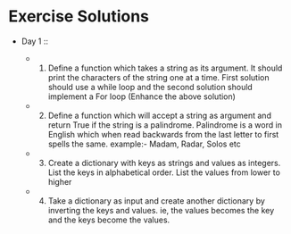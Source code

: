 # Exercise Solutions
* Day 1
::

    * 1. Define a function which takes a string as its argument.
         It should print the characters of the string one at a time.
         First solution should use a while loop and the second solution should implement a For loop
         (Enhance the above solution)
    * 2. Define a function which will accept a string as argument and return True
         if the string is a palindrome. Palindrome is a word in English which when read backwards from the last letter
         to first spells the   same. example:- Madam, Radar, Solos etc
    * 3. Create a dictionary with keys as strings and values as integers.
         List the keys in alphabetical order. List the values from lower to higher
    * 4. Take a dictionary as input and create another dictionary by inverting the keys and values.
         ie, the values becomes the key and the keys become the values.